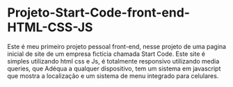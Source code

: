 # Projeto-Start-Code-front-end-HTML-CSS-JS
Este é meu primeiro projeto pessoal front-end, nesse projeto de uma pagina inicial de site de um empresa fictícia chamada Start Code. Este site é simples utilizando html css e Js, é totalmente responsivo utilizando media queries, que Adéqua a qualquer dispositivo, tem um sistema em javascript que mostra a localização e um sistema de menu integrado para celulares.
